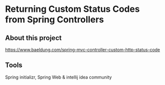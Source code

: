 # Returning Custom Status Codes from Spring Controllers

## About this project
https://www.baeldung.com/spring-mvc-controller-custom-http-status-code

## Tools
Spring initializr, Spring Web & intellij idea community 

